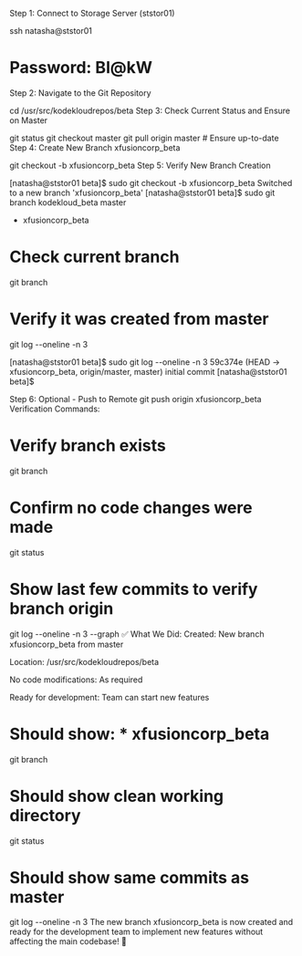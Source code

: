 
Step 1: Connect to Storage Server (ststor01)

ssh natasha@ststor01
# Password: Bl@kW
Step 2: Navigate to the Git Repository



cd /usr/src/kodekloudrepos/beta
Step 3: Check Current Status and Ensure on Master



git status
git checkout master
git pull origin master  # Ensure up-to-date
Step 4: Create New Branch xfusioncorp_beta



git checkout -b xfusioncorp_beta
Step 5: Verify New Branch Creation

[natasha@ststor01 beta]$ sudo git checkout -b xfusioncorp_beta
Switched to a new branch 'xfusioncorp_beta'
[natasha@ststor01 beta]$ sudo git branch
  kodekloud_beta
  master
* xfusioncorp_beta

# Check current branch
git branch

# Verify it was created from master
git log --oneline -n 3

[natasha@ststor01 beta]$ sudo git log --oneline -n 3
59c374e (HEAD -> xfusioncorp_beta, origin/master, master) initial commit
[natasha@ststor01 beta]$

Step 6: Optional - Push to Remote
git push origin xfusioncorp_beta
Verification Commands:

# Verify branch exists
git branch

# Confirm no code changes were made
git status

# Show last few commits to verify branch origin
git log --oneline -n 3 --graph
✅ What We Did:
Created: New branch xfusioncorp_beta from master

Location: /usr/src/kodekloudrepos/beta

No code modifications: As required

Ready for development: Team can start new features


# Should show: * xfusioncorp_beta
git branch

# Should show clean working directory
git status

# Should show same commits as master
git log --oneline -n 3
The new branch xfusioncorp_beta is now created and ready for the development team to implement new features without affecting the main codebase! 🚀




